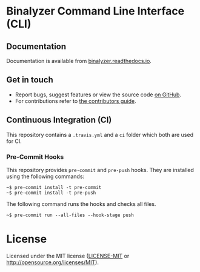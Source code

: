# Binalyzer Command Line Interface (CLI)

## Documentation

Documentation is available from [binalyzer.readthedocs.io].

[binalyzer.readthedocs.io]: https://binalyzer.readthedocs.io/en/latest/

## Get in touch

- Report bugs, suggest features or view the source code [on GitHub].
- For contributions refer to [the contributors guide].

[on GitHub]: https://github.com/denisvasilik/binalyzer

## Continuous Integration (CI)

This repository contains a `.travis.yml` and a `ci` folder which both are used
for CI.

### Pre-Commit Hooks

This repository provides `pre-commit` and `pre-push` hooks. They are installed
using the following commands:

```console
~$ pre-commit install -t pre-commit
~$ pre-commit install -t pre-push
```

The following command runs the hooks and checks all files.

```console
~$ pre-commit run --all-files --hook-stage push
```

# License

Licensed under the MIT license ([LICENSE-MIT] or http://opensource.org/licenses/MIT).

[the contributors guide]: CONTRIBUTING.md
[LICENSE-MIT]: LICENSE.rst

